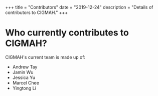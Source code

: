 +++
title = "Contributors"
date = "2019-12-24"
description = "Details of contributors to CIGMAH."
+++

# Who currently contributes to CIGMAH?

CIGMAH's current team is made up of:

- Andrew Tay
- Jamin Wu
- Jessica Yu
- Marcel Chee
- Yingtong Li

